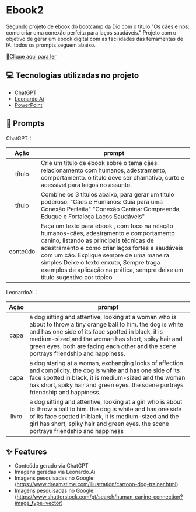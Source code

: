 # Ebook2
Segundo projeto de ebook do bootcamp da Dio com o título "Os cães e nós: como criar uma conexão perfeita para laços saudáveis."
Projeto com o objetivo de gerar um ebook digital com as facilidades das ferramentas de IA. todos os prompts
seguem abaixo.

[📕Clique aqui para ler](https://github.com/alinecombr24/Ebook2) 

## 💻 Tecnologias utilizadas no projeto

- [ChatGPT](https://chat.openai.com/) 
- [Leonardo.Ai](https://app.leonardo.ai/image-generation)
- [PowerPoint](https://www.microsoft.com/en/microsoft-365/powerpoint)

## 🧠 Prompts


ChatGPT：

|   Ação   | prompt                                                                                                                                                                                                                                                                         |
| :------: | ------------------------------------------------------------------------------------------------------------------------------------------------------------------------------------------------------------------------------------------------------------------------------ |
|  título  | Crie um titulo de ebook sobre o tema cães: relacionamento com humanos, adestramento, comportamento. o titulo deve ser chamativo, curto e acessível para leigos no assunto. 
|  título  | Combine os 3 titulos abaixo, para gerar um titulo poderoso: "Cães e Humanos: Guia para uma Conexão Perfeita" "Conexão Canina: Compreenda, Eduque e Fortaleça Laços Saudáveis"
| conteúdo | Faça um texto para ebook , com foco na relação humanos-cães, adestramento e comportamento canino, listando as principais técnicas de adestramento e como criar laços fortes e saudáveis com um cão. Explique sempre de uma maneira simples Deixe o texto enxuto, Sempre traga exemplos de aplicação na prática, sempre deixe um título sugestivo por tópico |


LeonardoAi：

|  Ação  | prompt                                                                                 |
| :----: | -------------------------------------------------------------------------------------- |
| capa | a dog sitting and attentive, looking at a woman who is about to throw a tiny orange ball to him. the dog is white and has one side of its face spotted in black, it is medium-sized and the woman has short, spiky hair and green eyes. both are facing each other and the scene portrays friendship and happiness. |
| capa | a dog staring at a woman, exchanging looks of affection and complicity. the dog is white and has one side of its face spotted in black, it is medium-sized and the woman has short, spiky hair and green eyes. the scene portrays friendship and happiness. |
|livro| a dog sitting and attentive, looking at a girl who is about to throw a ball to him. the dog is white and has one side of its face spotted in black, it is medium-sized and the girl has short, spiky hair and green eyes. the scene portrays friendship and happiness

## ✨ Features

- Conteúdo gerado via ChatGPT
- Imagens geradas via Leonardo.Ai 
- Imagens pesquisadas no Google: (https://www.dreamstime.com/illustration/cartoon-dog-trainer.html)
- Imagens pesquisadas no Google: (https://www.shutterstock.com/pt/search/human-canine-connection?image_type=vector)

